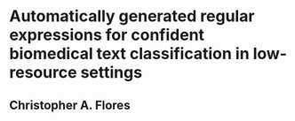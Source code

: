 # Automatically generated regular expressions for confident biomedical text classification in low-resource settings
## Christopher A. Flores
